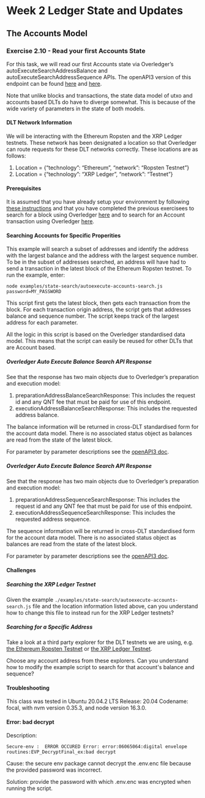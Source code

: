 # Week 2 Ledger State and Updates

## The Accounts Model

### Exercise 2.10 - Read your first Accounts State

For this task, we will read our first Accounts state via Overledger’s autoExecuteSearchAddressBalance and autoExecuteSearchAddressSequence APIs. The openAPI3 version of this endpoint can be found [here](https://docs.overledger.io/#operation/autoExecuteSearchAddressBalanceRequest) and [here](https://docs.overledger.io/#operation/prepareAddressSequenceSearchRequest_1). 

Note that unlike blocks and transactions, the state data model of utxo and accounts based DLTs do have to diverge somewhat. This is because of the wide variety of parameters in the state of both models.

#### DLT Network Information

We will be interacting with the Ethereum Ropsten and the XRP Ledger testnets. These network has been designated a location so that Overledger can route requests for these DLT networks correctly. These locations are as follows:

1. Location = {“technology”: “Ethereum”, “network”: “Ropsten Testnet”}
2. Location = {“technology”: “XRP Ledger”, “network”: “Testnet”}

#### Prerequisites

It is assumed that you have already setup your environment by following [these instructions](./CLASS1.md) and that you have completed the previous exercisees to search for a block using Overledger [here](./CLASS2.md) and to search for an Account transaction using Overledger [here](./CLASS5.md).

#### Searching Accounts for Specific Properities

This example will search a subset of addresses and identify the address with the largest balance and the address with the largest sequence number. To be in the subset of addresses searched, an address will have had to send a transaction in the latest block of the Ethereum Ropsten testnet. To run the example, enter:

`node examples/state-search/autoexecute-accounts-search.js password=MY_PASSWORD`

This script first gets the latest block, then gets each transaction from the block. For each transaction origin address, the script gets that addresses balance and sequence number. The script keeps track of the largest address for each parameter.

All the logic in this script is based on the Overledger standardised data model. This means that the script can easily be reused for other DLTs that are Account based.

##### Overledger Auto Execute Balance Search API Response

See that the response has two main objects due to Overledger’s preparation and execution model:

1. preparationAddressBalanceSearchResponse: This includes the request id and any QNT fee that must be paid for use of this endpoint.
2. executionAddressBalanceSearchResponse: This includes the requested address balance. 

The balance information will be returned in cross-DLT standardised form for the account data model. There is no associated status object as balances are read from the state of the latest block.

For parameter by parameter descriptions see the [openAPI3 doc](https://docs.overledger.io/#operation/autoExecuteSearchAddressBalanceRequest).

##### Overledger Auto Execute Balance Search API Response

See that the response has two main objects due to Overledger’s preparation and execution model:

1. preparationAddressSequenceSearchResponse: This includes the request id and any QNT fee that must be paid for use of this endpoint.
2. executionAddressSequenceSearchResponse: This includes the requested address sequence. 

The sequence information will be returned in cross-DLT standardised form for the account data model. There is no associated status object as balances are read from the state of the latest block.

For parameter by parameter descriptions see the [openAPI3 doc](https://docs.overledger.io/#operation/prepareAddressSequenceSearchRequest_1).

#### Challenges

##### Searching the XRP Ledger Testnet

Given the example `./examples/state-search/autoexecute-accounts-search.js` file and the location information listed above, can you understand how to change this file to instead run for the XRP Ledger testnets?

##### Searching for a Specific Address

Take a look at a third party explorer for the DLT testnets we are using, e.g. [the Ethereum Ropsten Testnet](https://ropsten.etherscan.io/) or [the XRP Ledger Testnet](https://blockexplorer.one/xrp/testnet).

Choose any account address from these explorers. Can you understand how to modify the example script to search for that account's balance and sequence?

#### Troubleshooting
This class was tested in  Ubuntu 20.04.2 LTS Release: 20.04 Codename: focal, with nvm version 0.35.3, and node version 16.3.0. 

#### Error: bad decrypt 

Description:

``Secure-env :  ERROR OCCURED Error: error:06065064:digital envelope routines:EVP_DecryptFinal_ex:bad decrypt``

Cause: the secure env package cannot decrypt the .env.enc file because the provided password was incorrect.

Solution: provide the password with which .env.enc was encrypted when running the script.

